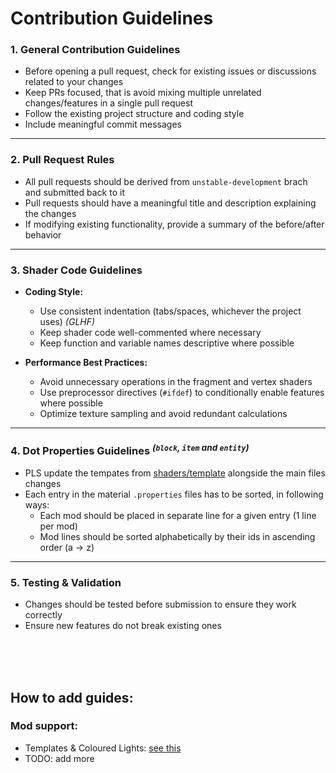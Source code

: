 # Contribution Guidelines

### 1. General Contribution Guidelines

- Before opening a pull request, check for existing issues or discussions related to your changes
- Keep PRs focused, that is avoid mixing multiple unrelated changes/features in a single pull request
- Follow the existing project structure and coding style
- Include meaningful commit messages

---

### 2. Pull Request Rules

- All pull requests should be derived from `unstable-development` brach and submitted back to it
- Pull requests should have a meaningful title and description explaining the changes
- If modifying existing functionality, provide a summary of the before/after behavior

---

### 3. Shader Code Guidelines

- **Coding Style:**
  - Use consistent indentation (tabs/spaces, whichever the project uses) *(GLHF)*
  - Keep shader code well-commented where necessary
  - Keep function and variable names descriptive where possible

- **Performance Best Practices:**
  - Avoid unnecessary operations in the fragment and vertex shaders
  - Use preprocessor directives (`#ifdef`) to conditionally enable features where possible
  - Optimize texture sampling and avoid redundant calculations

---

### 4. Dot Properties Guidelines <sup>*(`block`, `item` and `entity`)*</sup>
- PLS update the tempates from [shaders/template](./shaders/template/) alongside the main files changes
- Each entry in the material `.properties` files has to be sorted, in following ways:
  - Each mod should be placed in separate line for a given entry (1 line per mod)
  - Mod lines should be sorted alphabetically by their ids in ascending order (a -> z)

---

### 5. Testing & Validation

- Changes should be tested before submission to ensure they work correctly
- Ensure new features do not break existing ones

<br><br><br>

## How to add guides:

### Mod support:

- Templates & Coloured Lights: [see this](./shaders/template/readme.md)
- TODO: add more